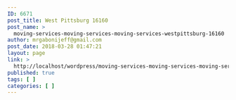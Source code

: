 ```yaml
---
ID: 6671
post_title: West Pittsburg 16160
post_name: >
  moving-services-moving-services-moving-services-westpittsburg-16160
author: mrgabonijeff@gmail.com
post_date: 2018-03-28 01:47:21
layout: page
link: >
  http://localhost/wordpress/moving-services-moving-services-moving-services-westpittsburg-16160/
published: true
tags: [ ]
categories: [ ]
---
```

